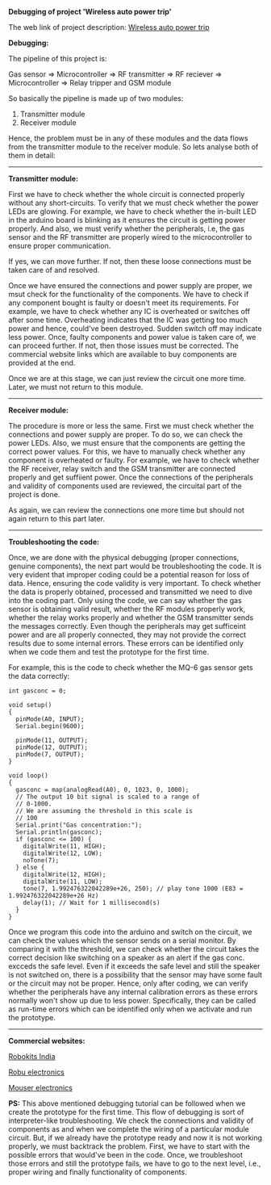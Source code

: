 __Debugging of project 'Wireless auto power trip'__

The web link of project description: [Wireless auto power trip](http://www.ripublication.com/aeee/42_pp%20%20327-332.pdf)

__Debugging:__

The pipeline of this project is:

Gas sensor => Microcontroller => RF transmitter => RF reciever => Microcontroller => Relay tripper and GSM module
 
So basically the pipeline is made up of two modules:

1. Transmitter module
2. Receiver module

Hence, the problem must be in any of these modules and the data flows from the transmitter module to the receiver module. So lets analyse both of them in detail:
________________________________________________________________________________________________________________________________________

__Transmitter module:__

First we have to check whether the whole circuit is connected properly without any short-circuits. To verify that we must check whether the power LEDs are glowing. For example, we have to check whether the in-built LED in the arduino board is blinking as it ensures the circuit is getting power properly. And also, we must verify whether the peripherals, i.e, the gas sensor and the RF transmitter are properly wired to the microcontroller to ensure proper communication. 

If yes, we can move further. If not, then these loose connections must be taken care of and resolved.

Once we have ensured the connections and power supply are proper, we msut check for the functionality of the components. We have to check if any component bought is faulty or doesn't meet its requirements. For example, we have to check whether any IC is overheated or switches off after some time. Overheating indicates that the IC was getting too much power and hence, could've been destroyed. Sudden switch off may indicate less power. Once, faulty components and power value is taken care of, we can proceed further. If not, then those issues must be corrected. The commercial website links which are available to buy components are provided at the end.

Once we are at this stage, we can just review the circuit one more time. Later, we must not return to this module.

________________________________________________________________________________________________________________________________________

__Receiver module:__

The procedure is more or less the same. First we must check whether the connections and power supply are proper. To do so, we can check the power LEDs. Also, we must ensure that the components are getting the correct power values. For this, we have to manually check whether any component is overheated or faulty. For example, we have to check whether the RF receiver, relay switch and the GSM transmitter are connected properly and get suffiient power. Once the connections of the peripherals and validity of components used are reviewed, the circuital part of the project is done. 

As again, we can review the connections one more time but should not again return to this part later.

________________________________________________________________________________________________________________________________________

__Troubleshooting the code:__

Once, we are done with the physical debugging (proper connections, genuine components), the next part would be troubleshooting the code. It is very evident that improper coding could be a potential reason for loss of data. Hence, ensuring the code validity is very important. To check whether the data is properly obtained, processed and transmitted we need to dive into the coding part. Only using the code, we can say whether the gas sensor is obtaining valid result, whether the RF modules properly work, whether the relay works properly  and whether the GSM transmitter sends the messages correctly. Even though the peripherals may get sufficeint power and are all properly connected, they may not provide the correct results due to some internal errors. These errors can be identified only when we code them and test the prototype for the first time.

For example, this is the code to check whether the MQ-6 gas sensor gets the data correctly:

```
int gasconc = 0;

void setup()
{
  pinMode(A0, INPUT);
  Serial.begin(9600);

  pinMode(11, OUTPUT);
  pinMode(12, OUTPUT);
  pinMode(7, OUTPUT);
}

void loop()
{
  gasconc = map(analogRead(A0), 0, 1023, 0, 1000);
  // The output 10 bit signal is scaled to a range of
  // 0-1000.
  // We are assuming the threshold in this scale is
  // 100
  Serial.print("Gas concentration:");
  Serial.println(gasconc);
  if (gasconc <= 100) {
    digitalWrite(11, HIGH);
    digitalWrite(12, LOW);
    noTone(7);
  } else {
    digitalWrite(12, HIGH);
    digitalWrite(11, LOW);
    tone(7, 1.992476322042289e+26, 250); // play tone 1000 (E83 = 1.992476322042289e+26 Hz)
    delay(1); // Wait for 1 millisecond(s)
  }
}
```

Once we program this code into the arduino and switch on the circuit, we can check the values which the sensor sends on a serial monitor. By comparing it with the threshold, we can check whether the circuit takes the correct decision like switching on a speaker as an alert if the gas conc. excceds the safe level. Even if it exceeds the safe level and still the speaker is not switched on, there is a possibility that the sensor may have some fault or the circuit may not be proper. Hence, only after coding, we can verify whether the peripherals have any internal calibration errors as these errors normally won't show up due to less power. Specifically, they can be called as run-time errors which can be identified only when we activate and run the prototype.

________________________________________________________________________________________________________________________________________

__Commercial websites:__

[Robokits India](https://robokits.co.in/)

[Robu electronics](https://robu.in/product-category/electronic-components/)

[Mouser electronics](https://www.mouser.in/)

__PS:__ This above mentioned debugging tutorial can be followed when we create the prototype for the first time. This flow of debugging is sort of interpreter-like troubleshooting. We check the connections and validity of components as and when we complete the wiring of a particular module circuit. But, if we already have the prototype ready and now it is not working properly, we must backtrack the problem. First, we have to start with the possible errors that would've been in the code. Once, we troubleshoot those errors and still the prototype fails, we have to go to the next level, i.e., proper wiring and finally functionality of components.

